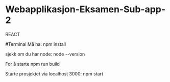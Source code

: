 # Webapplikasjon-Eksamen-Sub-app-2
REACT

#Terminal
Må ha: 
npm install

sjekk om du har node: 
node --version 

For å starte npm run build 

Starte prosjektet via localhost 3000:
npm start 